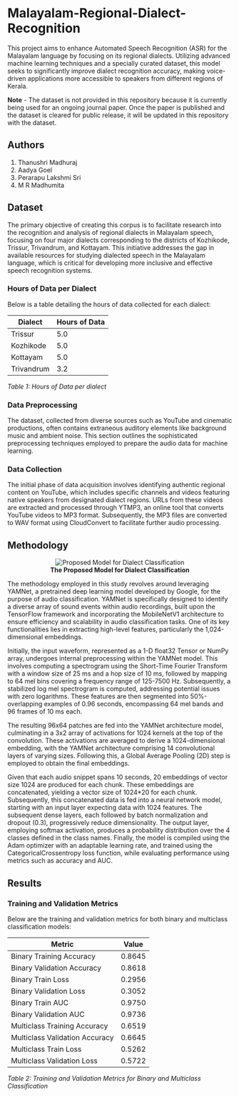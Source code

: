 # Malayalam-Regional-Dialect-Recognition
This project aims to enhance Automated Speech Recognition (ASR) for the Malayalam language by focusing on its regional dialects. Utilizing advanced machine learning techniques and a specially curated dataset, this model seeks to significantly improve dialect recognition accuracy, making voice-driven applications more accessible to speakers from different regions of Kerala.

**Note** -  The dataset is not provided in this repository because it is currently being used for an ongoing journal paper. Once the paper is published and the dataset is cleared for public release, it will be updated in this repository with the dataset.

## Authors 
1. Thanushri Madhuraj
2. Aadya Goel
3. Perarapu Lakshmi Sri
4. M R Madhumita

## Dataset 
The primary objective of creating this corpus is to facilitate research into the recognition and analysis of regional dialects in Malayalam speech, focusing on four major dialects corresponding to the districts of Kozhikode, Trissur, Trivandrum, and Kottayam. This initiative addresses the gap in available resources for studying dialected speech in the Malayalam language, which is critical for developing more inclusive and effective speech recognition systems. 


### Hours of Data per Dialect
Below is a table detailing the hours of data collected for each dialect:

| Dialect    | Hours of Data |
|------------|---------------|
| Trissur    | 5.0           |
| Kozhikode  | 5.0           |
| Kottayam   | 5.0           |
| Trivandrum | 3.2           |

*Table 1: Hours of Data per dialect*

### Data Preprocessing
The dataset, collected from diverse sources such as YouTube and cinematic productions, often contains extraneous auditory elements like background music and ambient noise. This section outlines the sophisticated preprocessing techniques employed to prepare the audio data for machine learning.

### Data Collection
The initial phase of data acquisition involves identifying authentic regional content on YouTube, which includes specific channels and videos featuring native speakers from designated dialect regions. URLs from these videos are extracted and processed through YTMP3, an online tool that converts YouTube videos to MP3 format. Subsequently, the MP3 files are converted to WAV format using CloudConvert to facilitate further audio processing.

## Methodology 

<p align="center">
  <img src="https://github.com/Lakshmisri01/Malayalam-Regional-Dialect-Recognition/assets/114591852/627e6b30-4fe4-4de7-8087-adf549fd3a12" alt="Proposed Model for Dialect Classification">
  <br>
  <strong>The Proposed Model for Dialect Classification</strong>
</p>

The methodology employed in this study revolves around leveraging YAMNet, a pretrained deep learning model developed by Google, for the purpose of audio classification. YAMNet is specifically designed to identify a diverse array of sound events within audio recordings, built upon the TensorFlow framework and incorporating the MobileNetV1 architecture to ensure efficiency and scalability in audio classification tasks. One of its key functionalities lies in extracting high-level features, particularly the 1,024-dimensional embeddings.

Initially, the input waveform, represented as a 1-D float32 Tensor or NumPy array, undergoes internal preprocessing within the YAMNet model. This involves computing a spectrogram using the Short-Time Fourier Transform with a window size of 25 ms and a hop size of 10 ms, followed by mapping to 64 mel bins covering a frequency range of 125-7500 Hz. Subsequently, a stabilized log mel spectrogram is computed, addressing potential issues with zero logarithms. These features are then segmented into 50\%-overlapping examples of 0.96 seconds, encompassing 64 mel bands and 96 frames of 10 ms each.

The resulting 96x64 patches are fed into the YAMNet architecture model, culminating in a 3x2 array of activations for 1024 kernels at the top of the convolution. These activations are averaged to derive a 1024-dimensional embedding, with the YAMNet architecture comprising 14 convolutional layers of varying sizes. Following this, a Global Average Pooling (2D) step is employed to obtain the final embeddings.

Given that each audio snippet spans 10 seconds, 20 embeddings of vector size 1024 are produced for each chunk. These embeddings are concatenated, yielding a vector size of 1024*20 for each chunk. Subsequently, this concatenated data is fed into a neural network model, starting with an input layer expecting data with 1024 features. The subsequent dense layers, each followed by batch normalization and dropout (0.3), progressively reduce dimensionality. The output layer, employing softmax activation, produces a probability distribution over the 4 classes defined in the class names. Finally, the model is compiled using the Adam optimizer with an adaptable learning rate, and trained using the CategoricalCrossentropy loss function, while evaluating performance using metrics such as accuracy and AUC.

## Results 

### Training and Validation Metrics

Below are the training and validation metrics for both binary and multiclass classification models:


| Metric                        | Value  |
|-------------------------------|--------|
| Binary Training Accuracy      | 0.8645 |
| Binary Validation Accuracy    | 0.8618 |
| Binary Train Loss             | 0.2956 |
| Binary Validation Loss        | 0.3052 |
| Binary Train AUC              | 0.9750 |
| Binary Validation AUC         | 0.9736 |
| Multiclass Training Accuracy  | 0.6519 |
| Multiclass Validation Accuracy| 0.6645 |
| Multiclass Train Loss         | 0.5262 |
| Multiclass Validation Loss    | 0.5722 |

*Table 2: Training and Validation Metrics for Binary and Multiclass Classification*


